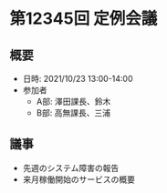 # 第12345回 定例会議

## 概要
- 日時: 2021/10/23 13:00-14:00
- 参加者
  - A部: 澤田課長、鈴木
  - B部: 高無課長、三浦

## 議事
- 先週のシステム障害の報告
- 来月稼働開始のサービスの概要
